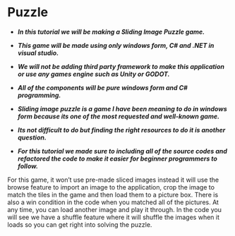 # Puzzle

- **_In this tutorial we will be making a Sliding Image  Puzzle game._**
  
- **_This game will be made using only  windows form, C# and .NET in visual studio._**
  
- **_We will not be adding third party framework to make this application or use any games engine such as Unity or GODOT._**
  
- **_All of the components will be pure windows form and C# programming._**
  
- **_Sliding image puzzle is a game I have been meaning to do in windows form because its one of the most requested and well-known game._**
  
- **_Its not difficult to do but finding the right resources to do it is another question._**
  
- **_For this tutorial we made sure to including all of the source codes and refactored the code to make it easier for beginner programmers to follow._**

For this game, it won’t use pre-made sliced images instead it will use the browse feature to import an image to the application, crop the image to match the tiles in the game and then load them to a picture box.  There is also a win condition in the code when you matched all of the pictures. At any time, you can load another image and play it through. In the code you will see we have a shuffle feature where it will shuffle the images when it loads so you can get right into solving the puzzle.
